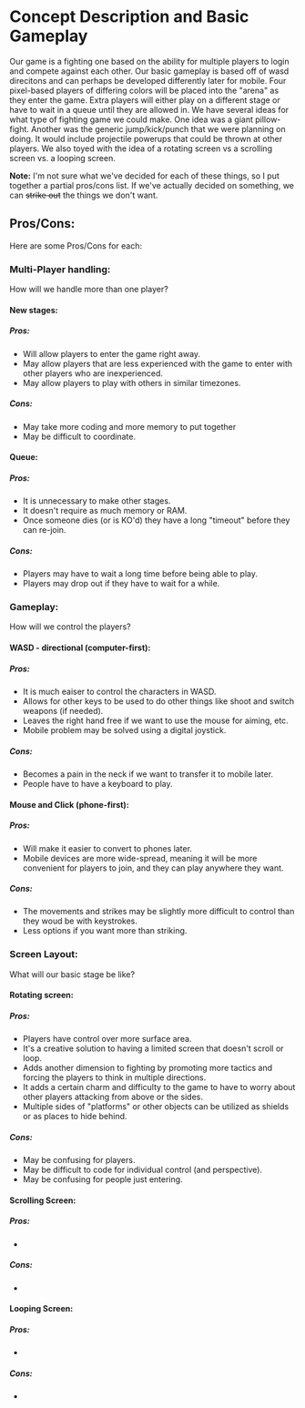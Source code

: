 # Concept Description and Basic Gameplay

Our game is a fighting one based on the ability for multiple players to login and compete against each other. Our basic gameplay is based off of wasd direcitons and can perhaps be developed differently later for mobile.
Four pixel-based players of differing colors will be placed into the "arena" as they enter the game. Extra players will either play on a different stage or have to wait in a queue until they are allowed in.
We have several ideas for what type of fighting game we could make. One idea was a giant pillow-fight. Another was the generic jump/kick/punch that we were planning on doing. It would include projectile powerups that could be thrown at other players.
We also toyed with the idea of a rotating screen vs a scrolling screen vs. a looping screen.

**Note:** I'm not sure what we've decided for each of these things, so I put together a partial pros/cons list. If we've actually decided on something, we can ~~strike out~~ the things we don't want.

## Pros/Cons:
Here are some Pros/Cons for each:

### Multi-Player handling:
How will we handle more than one player?
#### New stages:
##### Pros:
- Will allow players to enter the game right away.
- May allow players that are less experienced with the game to enter with other players who are inexperienced.
- May allow players to play with others in similar timezones.
##### Cons:
- May take more coding and more memory to put together
- May be difficult to coordinate.
#### Queue:
##### Pros:
- It is unnecessary to make other stages.
- It doesn't require as much memory or RAM.
- Once someone dies (or is KO'd) they have a long "timeout" before they can re-join.
##### Cons:
- Players may have to wait a long time before being able to play.
- Players may drop out if they have to wait for a while.

### Gameplay:
How will we control the players?

#### WASD - directional (computer-first):
##### Pros:
- It is much eaiser to control the characters in WASD.
- Allows for other keys to be used to do other things like shoot and switch weapons (if needed).
- Leaves the right hand free if we want to use the mouse
for aiming, etc.
- Mobile problem may be solved using a digital joystick.
##### Cons:
- Becomes a pain in the neck if we want to transfer it to mobile later.
- People have to have a keyboard to play.

#### Mouse and Click (phone-first):
##### Pros:
- Will make it easier to convert to phones later.
- Mobile devices are more wide-spread, meaning it will be more convenient for players to join, and they can play anywhere they want.
##### Cons:
- The movements and strikes may be slightly more difficult to control than they woud be with keystrokes.
- Less options if you want more than striking.

### Screen Layout:
What will our basic stage be like?

#### Rotating screen:
##### Pros:
- Players have control over more surface area.
- It's a creative solution to having a limited screen that doesn't scroll or loop.
- Adds another dimension to fighting by promoting more tactics and forcing the players to think in multiple directions.
- It adds a certain charm and difficulty to the game to have to worry about other players attacking from above or the sides.
- Multiple sides of "platforms" or other objects can be utilized as shields or as places to hide behind.
##### Cons:
- May be confusing for players.
- May be difficult to code for individual control (and perspective).
- May be confusing for people just entering.

#### Scrolling Screen:
##### Pros:
-
##### Cons:
-

#### Looping Screen:
##### Pros:
-
##### Cons:
-
